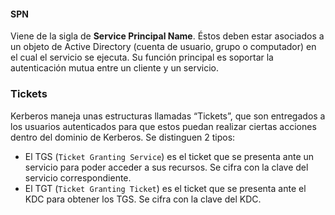 #### SPN
Viene de la sigla de **Service Principal Name**. Éstos deben estar asociados a un objeto de Active Directory (cuenta de usuario, grupo o computador) en el cual el servicio se ejecuta. Su función principal es soportar la autenticación mutua entre un cliente y un servicio.

### Tickets
Kerberos maneja unas estructuras llamadas “Tickets”, que son entregados a los usuarios autenticados para que estos puedan realizar ciertas acciones dentro del dominio de Kerberos. Se distinguen 2 tipos:

- El TGS (`Ticket Granting Service`) es el ticket que se presenta ante un servicio para poder acceder a sus recursos. Se cifra con la clave del servicio correspondiente.
- El TGT (`Ticket Granting Ticket`) es el ticket que se presenta ante el KDC para obtener los TGS. Se cifra con la clave del KDC.
